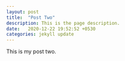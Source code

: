 ```yaml
---
layout: post
title:  "Post Two"
description: This is the page description.
date:   2020-12-22 19:52:52 +0530
categories: jekyll update
---
```


This is my post two.
